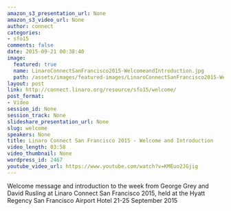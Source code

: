 ```yaml
---
amazon_s3_presentation_url: None
amazon_s3_video_url: None
author: connect
categories:
- sfo15
comments: false
date: 2015-09-21 00:38:40
image:
  featured: true
  name: LinaroConnectSanFrancisco2015-WelcomeandIntroduction.jpg
  path: /assets/images/featured-images/LinaroConnectSanFrancisco2015-WelcomeandIntroduction.jpg
layout: post
link: http://connect.linaro.org/resource/sfo15/welcome/
post_format:
- Video
session_id: None
session_track: None
slideshare_presentation_url: None
slug: welcome
speakers: None
title: Linaro Connect San Francisco 2015 - Welcome and Introduction
video_length: 03:58
video_thumbnail: None
wordpress_id: 2467
youtube_video_url: https://www.youtube.com/watch?v=KMEuo2JGjig
---
```


Welcome message and introduction to the week from George Grey and David Rusling at Linaro Connect San Francisco 2015, held at the Hyatt Regency San Francisco Airport Hotel 21-25 September 2015